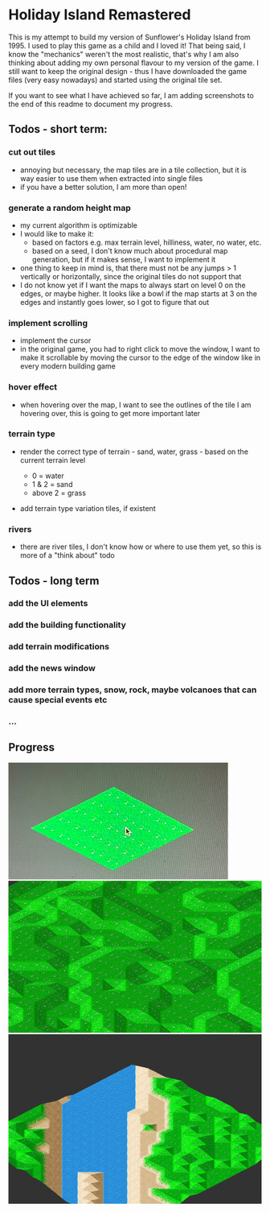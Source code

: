 # Holiday Island Remastered

This is my attempt to build my version of Sunflower's Holiday Island from 1995. I used to play this game as a child and
I loved it! That being said, I know the "mechanics" weren't the most realistic, that's why I am also thinking about
adding my own personal flavour to my version of the game. I still want to keep the original design - thus I have
downloaded the game files (very easy nowadays) and started using the original tile set.

If you want to see what I have achieved so far, I am adding screenshots to the end of this readme to document my progress.

## Todos - short term:

### cut out tiles
- annoying but necessary, the map tiles are in a tile collection, but it is way easier to use them when extracted into
  single files
- if you have a better solution, I am more than open!

### generate a random height map
- my current algorithm is optimizable
- I would like to make it:
  - based on factors e.g. max terrain level, hilliness, water, no water, etc.
  - based on a seed, I don't know much about procedural map generation, but if it makes sense, I want to implement it
- one thing to keep in mind is, that there must not be any jumps > 1 vertically or horizontally, since the original
  tiles do not support that
- I do not know yet if I want the maps to always start on level 0 on the edges, or maybe higher. It looks like a bowl if the map
  starts at 3 on the edges and instantly goes lower, so I got to figure that out

### implement scrolling

- implement the cursor
- in the original game, you had to right click to move the window, I want to make it scrollable by moving the cursor to
  the edge of the window like in every modern building game

### hover effect

- when hovering over the map, I want to see the outlines of the tile I am hovering over, this is going to get more
  important later

### terrain type

- render the correct type of terrain - sand, water, grass - based on the current terrain level
    - 0 = water
    - 1 & 2 = sand
    - above 2 = grass

- add terrain type variation tiles, if existent

### rivers

- there are river tiles, I don't know how or where to use them yet, so this is more of a "think about" todo

## Todos - long term

### add the UI elements

### add the building functionality

### add terrain modifications

### add the news window

### add more terrain types, snow, rock, maybe volcanoes that can cause special events etc

### ...


## Progress
![img_0.png](progress/img_0.png)
![img_1.png](progress/img_1.png)
![img_2.png](progress/img_2.png)

